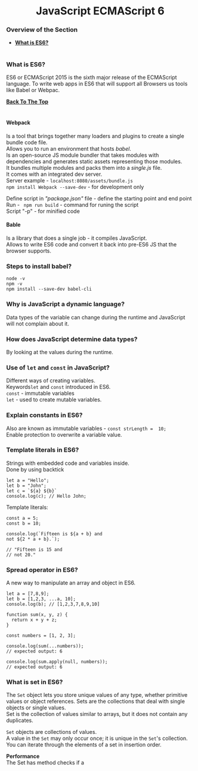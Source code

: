 <h1 align="center">JavaScript ECMAScript 6</h1>


### Overview of the Section
* **[What is ES6?](#What-is-ES6?)**


#
### What is ES6?
ES6 or ECMAScript 2015 is the sixth major release of the ECMAScript language.<bt/>
To write web apps in ES6 that will support all Browsers us tools like Babel or Webpac.

**[Back To The Top](#Overview-of-the-Section)**
#
#### Webpack 
Is a tool that brings together many loaders and plugins to create a single bundle code file.<br/>
Allows you to run an environment that hosts _babel_.<br/>
Is an open-source JS module bundler that takes modules with dependencies and generates static assets representing those modules.<br/>
It bundles multiple modules and packs them into a _single.js_ file.<br/>
It comes with an integrated dev server.<br/>
Server example - ```localhost:8080/assets/bundle.js``` <br/>
```npm install Webpack --save-dev``` - for development only

Define script in _"package.json"_ file - define the starting point and end point<br/>
Run - ``` npm run build``` - command for runing the script<br/>
Script "-p" - for minified code


#### Bable 
Is a library that does a single job  - it compiles JavaScript.<br/>
Allows to write ES6 code and convert it back into pre-ES6 JS that the browser supports.

### Steps to install babel?
```
node -v 
npm -v
npm install --save-dev babel-cli
```

### Why is JavaScript a dynamic language?
Data types of the variable can change during the runtime and JavaScript will not complain about it.

### How does JavaScript determine data types?
By looking at the values during the runtime.

### Use of ```let``` and ```const``` in JavaScript?
Different ways of creating variables. <br/>
Keywords```let``` and ```const```  introduced in ES6.<br/>
```const``` - immutable variables <br/>
```let``` - used to create mutable variables.

### Explain constants in ES6?
Also are known as immutable variables  - ```const strLength =  10;```<br/>
Enable protection to overwrite a variable value.

### Template literals in ES6?
Strings with embedded code and variables inside.<br/>
Done by using backtick
```
let a = "Hello";
let b = "John";
let c = `${a} ${b}`
console.log(c); // Hello John;
```

Template literals:
```
const a = 5;
const b = 10;

console.log(`Fifteen is ${a + b} and
not ${2 * a + b}.`);

// "Fifteen is 15 and
// not 20."
```

### Spread operator in ES6?
A new way to manipulate an array and object in ES6.

```
let a = [7,8,9];
let b = [1,2,3, ...a, 10];
console.log(b); // [1,2,3,7,8,9,10]

function sum(x, y, z) {
  return x + y + z;
}

const numbers = [1, 2, 3];

console.log(sum(...numbers));
// expected output: 6

console.log(sum.apply(null, numbers));
// expected output: 6

```

### What is set in ES6?
The ```Set``` object lets you store unique values of any type, whether primitive values or object references.
Sets are the collections that deal with single objects or single values. <br/>
Set is the collection of values similar to arrays, but it does not contain any duplicates.

```Set``` objects are collections of values.<br/>
A value in the ```Set``` may only occur once; it is unique in the ```Set```'s collection.<br/>
You can iterate through the elements of a set in insertion order.

**Performance** <br/>
The Set has method checks if a 
